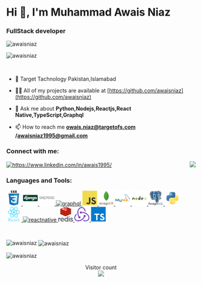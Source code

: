 <h1 align>Hi 👋, I'm Muhammad Awais Niaz</h1>
<h3 align>FullStack developer</h3>

<p align="left" margin="5px"> <img src="https://komarev.com/ghpvc/?username=awaisniaz&label=Profile%20views&color=0e75b6&style=flat" alt="awaisniaz" /> </p>

<p align="left" margin="5px" <a href="https://github.com/ryo-ma/github-profile-trophy"><img src="https://github-profile-trophy.vercel.app/?username=awaisniaz" alt="awaisniaz" /></a> </p>

<p align="left" margin="5px"> <a href="https://twitter.com/" target="blank"><img src="https://img.shields.io/twitter/follow/?logo=twitter&style=for-the-badge" alt="" /></a> </p>

- 🔭 Target Tachnology Pakistan,Islamabad

- 👨‍💻 All of my projects are available at [https://github.com/awaisniaz](https://github.com/awaisniaz)

- 💬 Ask me about **Python,Nodejs,Reactjs,React Native,TypeScript,Graphql**

- 📫 How to reach me **owais.niaz@targetofs.com /awaisniaz1995@gmail.com**

<h3 align="left">Connect with me:</h3>
<p align="left">
<a href="https://linkedin.com/in/https://www.linkedin.com/in/awais1995/" target="blank"><img align="center" src="https://raw.githubusercontent.com/rahuldkjain/github-profile-readme-generator/neutral-icons/src/images/icons/Social/linked-in-alt.svg" alt="https://www.linkedin.com/in/awais1995/" height="30" width="40" /></a>
  <img align="right" src="https://github.com/rajput2107/rajput2107/blob/master/Assets/Developer.gif"/>
</p>


<h3 align="left">Languages and Tools:</h3>

<p align="left" display:"flex" column-gap:"10px"> <a href="https://www.w3schools.com/css/" target="_blank"> <img src="https://raw.githubusercontent.com/devicons/devicon/master/icons/css3/css3-original-wordmark.svg" alt="css3" width="40" height="40"/> </a> <a href="https://www.djangoproject.com/" target="_blank"> <img src="https://raw.githubusercontent.com/devicons/devicon/master/icons/django/django-original.svg" alt="django" width="40" height="40"/> </a> <a href="https://expressjs.com" target="_blank"> <img src="https://raw.githubusercontent.com/devicons/devicon/master/icons/express/express-original-wordmark.svg" alt="express" width="40" height="40"/> </a> <a href="https://graphql.org" target="_blank"> <img src="https://www.vectorlogo.zone/logos/graphql/graphql-icon.svg" alt="graphql" width="40" height="40"/> </a>  <a href="https://developer.mozilla.org/en-US/docs/Web/JavaScript" target="_blank"> <img src="https://raw.githubusercontent.com/devicons/devicon/master/icons/javascript/javascript-original.svg" alt="javascript" width="40" height="40"/> </a> <a href="https://www.mongodb.com/" target="_blank"> <img src="https://raw.githubusercontent.com/devicons/devicon/master/icons/mongodb/mongodb-original-wordmark.svg" alt="mongodb" width="40" height="40"/> </a> <a href="https://www.mysql.com/" target="_blank"> <img src="https://raw.githubusercontent.com/devicons/devicon/master/icons/mysql/mysql-original-wordmark.svg" alt="mysql" width="40" height="40"/> </a> <a href="https://nodejs.org" target="_blank"> <img src="https://raw.githubusercontent.com/devicons/devicon/master/icons/nodejs/nodejs-original-wordmark.svg" alt="nodejs" width="40" height="40"/> </a> <a href="https://www.postgresql.org" target="_blank"> <img src="https://raw.githubusercontent.com/devicons/devicon/master/icons/postgresql/postgresql-original-wordmark.svg" alt="postgresql" width="40" height="40"/> </a> <a href="https://www.python.org" target="_blank"> <img src="https://raw.githubusercontent.com/devicons/devicon/master/icons/python/python-original.svg" alt="python" width="40" height="40"/> </a> <a href="https://reactjs.org/" target="_blank"> <img src="https://raw.githubusercontent.com/devicons/devicon/master/icons/react/react-original-wordmark.svg" alt="react" width="40" height="40"/> </a> <a href="https://reactnative.dev/" target="_blank"> <img src="https://reactnative.dev/img/header_logo.svg" alt="reactnative" width="40" height="40"/> </a> <a href="https://redis.io" target="_blank"> <img src="https://raw.githubusercontent.com/devicons/devicon/master/icons/redis/redis-original-wordmark.svg" alt="redis" width="40" height="40"/> </a> <a href="https://redux.js.org" target="_blank"> <img src="https://raw.githubusercontent.com/devicons/devicon/master/icons/redux/redux-original.svg" alt="redux" width="40" height="40"/> </a> <a href="https://www.typescriptlang.org/" target="_blank"> <img src="https://raw.githubusercontent.com/devicons/devicon/master/icons/typescript/typescript-original.svg" alt="typescript" width="40" height="40"/> </a> </p>
<br>
<p><img align="left" src="https://github-readme-stats.vercel.app/api/top-langs?username=awaisniaz&show_icons=true&locale=en&layout=compact" alt="awaisniaz" /></p>

<p>&nbsp;<img align="center" src="https://github-readme-stats.vercel.app/api?username=awaisniaz&show_icons=true&locale=en" alt="awaisniaz" /></p>

<p><img align="center" src="https://github-readme-streak-stats.herokuapp.com/?user=awaisniaz&" alt="awaisniaz" /></p>
<p align="center">
  Visitor count<br>
  <img src="https://profile-counter.glitch.me/dawaisniaz/count.svg" />
</p>
